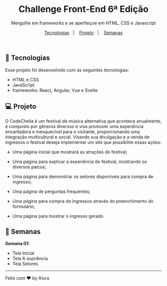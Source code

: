 <h1 align="center"> Challenge Front-End 6ª Edição </h1>

<p align="center">
Mergulhe em frameworks e se aperfeiçoe em HTML, CSS e Javascript
</p>

<p align="center">
  <a href="#-tecnologias">Tecnologias</a>&nbsp;&nbsp;&nbsp;|&nbsp;&nbsp;&nbsp;
  <a href="#-projeto">Projeto</a>&nbsp;&nbsp;&nbsp;|&nbsp;&nbsp;&nbsp;
  <a href="#-semanas">Semanas</a>
</p>

<br>

## 🚀 Tecnologias

Esse projeto foi desenvolvido com as seguintes tecnologias:

- HTML e CSS
- JavaScript
- frameworks: React, Angular, Vue e Svelte

## 💻 Projeto

O CodeChella é um festival de música alternativa que acontece anualmente, é composto por gêneros diversos e visa promover uma experiência encantadora e inesquecível para o visitante, proporcionando uma integração multicultural e social. Visando sua divulgação e a venda de ingressos o festival deseja implementar um site que possibilite essas ações:

- Uma página inicial que mostrará as atrações do festival;

- Uma página para explicar a experiência do festival, mostrando os diversos palcos;

- Uma página para demonstrar os setores disponíveis para compra de ingresso;

- Uma página de perguntas frequentes;

- Uma página para compra de ingressos através do preenchimento do formulário;

- Uma página para mostrar o ingresso gerado.

## 📅 Semanas

<strong>Semana 01:</strong>

- Tela Inicial
- Tela A expriência
- Tela Setores

---

Feito com ♥ by Alura